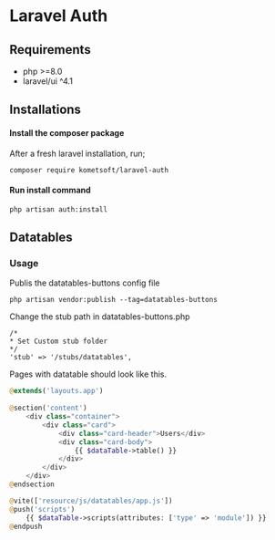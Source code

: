 # Laravel Auth

## Requirements 
- php >=8.0
- laravel/ui ^4.1

## Installations

#### Install the composer package

After a fresh laravel installation, run;

```
composer require kometsoft/laravel-auth
```

#### Run install command

```
php artisan auth:install
```

## Datatables



### Usage

Publis the datatables-buttons config file
```
php artisan vendor:publish --tag=datatables-buttons
```

Change the stub path in datatables-buttons.php
```
/*
* Set Custom stub folder
*/
'stub' => '/stubs/datatables',
```

Pages with datatable should look like this.
```php
@extends('layouts.app')
 
@section('content')
    <div class="container">
        <div class="card">
            <div class="card-header">Users</div>
            <div class="card-body">
                {{ $dataTable->table() }}
            </div>
        </div>
    </div>
@endsection

@vite(['resource/js/datatables/app.js'])
@push('scripts')
    {{ $dataTable->scripts(attributes: ['type' => 'module']) }}
@endpush
```
